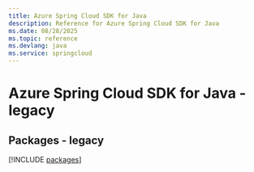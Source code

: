 ```yaml
---
title: Azure Spring Cloud SDK for Java
description: Reference for Azure Spring Cloud SDK for Java
ms.date: 08/28/2025
ms.topic: reference
ms.devlang: java
ms.service: springcloud
---
```

# Azure Spring Cloud SDK for Java - legacy
## Packages - legacy
[!INCLUDE [packages](spring-cloud-index.md)]